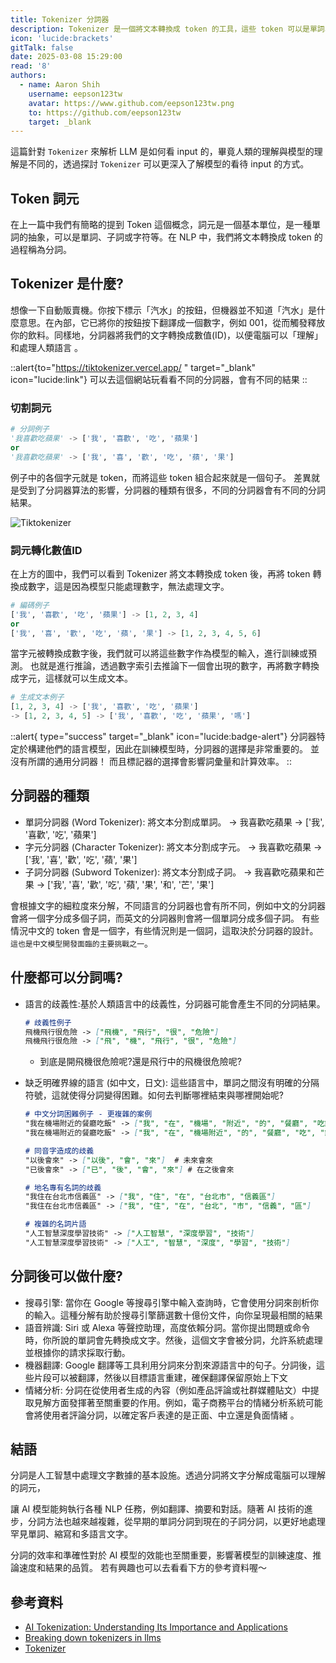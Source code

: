 ```yaml
---
title: Tokenizer 分詞器
description: Tokenizer 是一個將文本轉換成 token 的工具，這些 token 可以是單詞、子詞或字符等，是 NLP 模型的基本輸入單位。
icon: 'lucide:brackets'
gitTalk: false
date: 2025-03-08 15:29:00
read: '8'
authors:
  - name: Aaron Shih
    username: eepson123tw
    avatar: https://www.github.com/eepson123tw.png
    to: https://github.com/eepson123tw
    target: _blank
---
```


這篇針對 `Tokenizer` 來解析 LLM 是如何看 input 的，畢竟人類的理解與模型的理解是不同的，透過探討 `Tokenizer` 可以更深入了解模型的看待 input 的方式。

## Token 詞元

在上一篇中我們有簡略的提到 Token 這個概念，詞元是一個基本單位，是一種單詞的抽象，可以是單詞、子詞或字符等。在 NLP 中，我們將文本轉換成 token 的過程稱為分詞。

## Tokenizer 是什麼?

想像一下自動販賣機。你按下標示「汽水」的按鈕，但機器並不知道「汽水」是什麼意思。在內部，它已將你的按鈕按下翻譯成一個數字，例如 001，從而觸發釋放你的飲料。同樣地，分詞器將我們的文字轉換成數值(ID)，以便電腦可以「理解」和處理人類語言 。

::alert{to="https://tiktokenizer.vercel.app/ " target="_blank" icon="lucide:link"}
  可以去這個網站玩看看不同的分詞器，會有不同的結果
::

### 切割詞元

```python
# 分詞例子
'我喜歡吃蘋果' -> ['我', '喜歡', '吃', '蘋果']
or
'我喜歡吃蘋果' -> ['我', '喜', '歡', '吃', '蘋', '果']
```
例子中的各個字元就是 token，而將這些 token 組合起來就是一個句子。
差異就是受到了分詞器算法的影響，分詞器的種類有很多，不同的分詞器會有不同的分詞結果。

![Tiktokenizer](images/ai/Tiktokenizer.png)

### 詞元轉化數值ID
在上方的圖中，我們可以看到 Tokenizer 將文本轉換成 token 後，再將 token 轉換成數字，這是因為模型只能處理數字，無法處理文字。

```python
# 編碼例子
['我', '喜歡', '吃', '蘋果'] -> [1, 2, 3, 4]
or
['我', '喜', '歡', '吃', '蘋', '果'] -> [1, 2, 3, 4, 5, 6]
```
當字元被轉換成數字後，我們就可以將這些數字作為模型的輸入，進行訓練或預測。
也就是進行推論，透過數字索引去推論下一個會出現的數字，再將數字轉換成字元，這樣就可以生成文本。

```python
# 生成文本例子
[1, 2, 3, 4] -> ['我', '喜歡', '吃', '蘋果']
-> [1, 2, 3, 4, 5] -> ['我', '喜歡', '吃', '蘋果', '嗎']
```

::alert{ type="success" target="_blank" icon="lucide:badge-alert"}
  分詞器特定於構建他們的語言模型，因此在訓練模型時，分詞器的選擇是非常重要的。
  並沒有所謂的通用分詞器！
  而且標記器的選擇會影響詞彙量和計算效率。
::


## 分詞器的種類

- 單詞分詞器 (Word Tokenizer): 將文本分割成單詞。 -> 我喜歡吃蘋果 -> ['我', '喜歡', '吃', '蘋果']
- 字元分詞器 (Character Tokenizer): 將文本分割成字元。 -> 我喜歡吃蘋果 -> ['我', '喜', '歡', '吃', '蘋', '果']
- 子詞分詞器 (Subword Tokenizer): 將文本分割成子詞。 -> 我喜歡吃蘋果和芒果 -> ['我', '喜', '歡', '吃', '蘋', '果', '和', '芒', '果']

會根據文字的細粒度來分解，不同語言的分詞器也會有所不同，例如中文的分詞器會將一個字分成多個子詞，而英文的分詞器則會將一個單詞分成多個子詞。
有些情況中文的 token 會是一個字，有些情況則是一個詞，這取決於分詞器的設計。`這也是中文模型開發面臨的主要挑戰之一`。

## 什麼都可以分詞嗎?

- 語言的歧義性:基於人類語言中的歧義性，分詞器可能會產生不同的分詞結果。
  ```markdown
  # 歧義性例子
  飛機飛行很危險 -> ["飛機", "飛行", "很", "危險"]
  飛機飛行很危險 -> ["飛", "機", "飛行", "很", "危險"]
  ```
  - 到底是開飛機很危險呢?還是飛行中的飛機很危險呢?

- 缺乏明確界線的語言 (如中文，日文): 這些語言中，單詞之間沒有明確的分隔符號，這就使得分詞變得困難。如何去判斷哪裡結束與哪裡開始呢?
  ```markdown
  # 中文分詞困難例子 - 更複雜的案例
  "我在機場附近的餐廳吃飯" -> ["我", "在", "機場", "附近", "的", "餐廳", "吃飯"]
  "我在機場附近的餐廳吃飯" -> ["我", "在", "機場附近", "的", "餐廳", "吃", "飯"]

  # 同音字造成的歧義
  "以後會來" -> ["以後", "會", "來"]  # 未來會來
  "已後會來" -> ["已", "後", "會", "來"] # 在之後會來

  # 地名專有名詞的歧義
  "我住在台北市信義區" -> ["我", "住", "在", "台北市", "信義區"]
  "我住在台北市信義區" -> ["我", "住", "在", "台北", "市", "信義", "區"]

  # 複雜的名詞片語
  "人工智慧深度學習技術" -> ["人工智慧", "深度學習", "技術"]
  "人工智慧深度學習技術" -> ["人工", "智慧", "深度", "學習", "技術"]
  ```

## 分詞後可以做什麼?

- 搜尋引擎: 當你在 Google 等搜尋引擎中輸入查詢時，它會使用分詞來剖析你的輸入。這種分解有助於搜尋引擎篩選數十億份文件，向你呈現最相關的結果 
- 語音辨識: Siri 或 Alexa 等聲控助理，高度依賴分詞。當你提出問題或命令時，你所說的單詞會先轉換成文字。然後，這個文字會被分詞，允許系統處理並根據你的請求採取行動。
- 機器翻譯: Google 翻譯等工具利用分詞來分割來源語言中的句子。分詞後，這些片段可以被翻譯，然後以目標語言重建，確保翻譯保留原始上下文 
- 情緒分析: 分詞在從使用者生成的內容（例如產品評論或社群媒體貼文）中提取見解方面發揮著至關重要的作用。例如，電子商務平台的情緒分析系統可能會將使用者評論分詞，以確定客戶表達的是正面、中立還是負面情緒 。


## 結語

分詞是人工智慧中處理文字數據的基本設施。透過分詞將文字分解成電腦可以理解的詞元，

讓 AI 模型能夠執行各種 NLP 任務，例如翻譯、摘要和對話。隨著 AI 技術的進步，分詞方法也越來越複雜，從早期的單詞分詞到現在的子詞分詞，以更好地處理罕見單詞、縮寫和多語言文字。

分詞的效率和準確性對於 AI 模型的效能也至關重要，影響著模型的訓練速度、推論速度和結果的品質。
若有興趣也可以去看看下方的參考資料喔～

## 參考資料

- [AI Tokenization: Understanding Its Importance and Applications](https://www.protecto.ai/blog/ai-tokenization-understanding-importance-and-applications)
- [Breaking down tokenizers in llms](https://medium.com/squeezebits-team-blog/breaking-down-tokenizers-in-llms-5699a8122574)
- [Tokenizer](https://huggingface.co/learn/nlp-course/en/chapter2/4)
